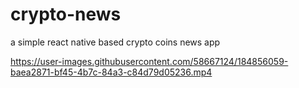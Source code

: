 # crypto-news
a simple react native based crypto coins news app

https://user-images.githubusercontent.com/58667124/184856059-baea2871-bf45-4b7c-84a3-c84d79d05236.mp4

